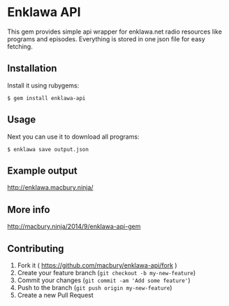 # Enklawa API

This gem provides simple api wrapper for enklawa.net radio resources like programs and episodes. Everything is stored in one json file for easy fetching.

## Installation

Install it using rubygems:

    $ gem install enklawa-api

## Usage

Next you can use it to download all programs:

    $ enklawa save output.json

## Example output

<http://enklawa.macbury.ninja/>

## More info
<http://macbury.ninja/2014/9/enklawa-api-gem>

## Contributing

1. Fork it ( https://github.com/macbury/enklawa-api/fork )
2. Create your feature branch (`git checkout -b my-new-feature`)
3. Commit your changes (`git commit -am 'Add some feature'`)
4. Push to the branch (`git push origin my-new-feature`)
5. Create a new Pull Request
